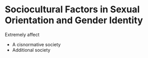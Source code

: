 # Sociocultural Factors in Sexual Orientation and Gender Identity

Extremely affect

- A cisnormative society
- Additional society